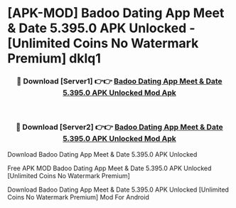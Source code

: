 # [APK-MOD] Badoo Dating App  Meet & Date 5.395.0 APK Unlocked - [Unlimited Coins No Watermark Premium] dklq1



<div align="center">
<h3>🔴 Download [Server1] 👉👉 <a href="https://momento.my/?title=Badoo_Dating_App__Meet_&_Date_5.395.0_APK_Unlocked">Badoo Dating App  Meet & Date 5.395.0 APK Unlocked Mod Apk</a></h3><br>

<h3>🔴 Download [Server2] 👉👉 <a href="https://momento.my/?title=Badoo_Dating_App__Meet_&_Date_5.395.0_APK_Unlocked">Badoo Dating App  Meet & Date 5.395.0 APK Unlocked Mod Apk</a></h3>
</div>



Download Badoo Dating App  Meet & Date 5.395.0 APK Unlocked 

Free APK MOD Badoo Dating App  Meet & Date 5.395.0 APK Unlocked [Unlimited Coins No Watermark Premium]

Download Badoo Dating App  Meet & Date 5.395.0 APK Unlocked [Unlimited Coins No Watermark Premium] Mod For Android
